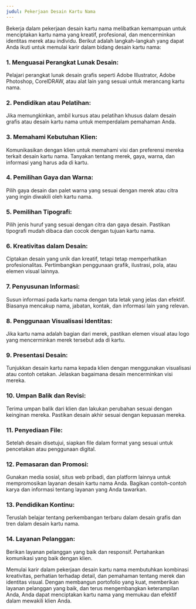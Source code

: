 ```yaml
---
judul: Pekerjaan Desain Kartu Nama
---
```


Bekerja dalam pekerjaan desain kartu nama melibatkan kemampuan untuk menciptakan kartu nama yang kreatif, profesional, dan mencerminkan identitas merek atau individu. Berikut adalah langkah-langkah yang dapat Anda ikuti untuk memulai karir dalam bidang desain kartu nama:

### 1. **Menguasai Perangkat Lunak Desain:**

Pelajari perangkat lunak desain grafis seperti Adobe Illustrator, Adobe Photoshop, CorelDRAW, atau alat lain yang sesuai untuk merancang kartu nama.

### 2. **Pendidikan atau Pelatihan:**

Jika memungkinkan, ambil kursus atau pelatihan khusus dalam desain grafis atau desain kartu nama untuk memperdalam pemahaman Anda.

### 3. **Memahami Kebutuhan Klien:**

Komunikasikan dengan klien untuk memahami visi dan preferensi mereka terkait desain kartu nama. Tanyakan tentang merek, gaya, warna, dan informasi yang harus ada di kartu.

### 4. **Pemilihan Gaya dan Warna:**

Pilih gaya desain dan palet warna yang sesuai dengan merek atau citra yang ingin diwakili oleh kartu nama.

### 5. **Pemilihan Tipografi:**

Pilih jenis huruf yang sesuai dengan citra dan gaya desain. Pastikan tipografi mudah dibaca dan cocok dengan tujuan kartu nama.

### 6. **Kreativitas dalam Desain:**

Ciptakan desain yang unik dan kreatif, tetapi tetap memperhatikan profesionalitas. Pertimbangkan penggunaan grafik, ilustrasi, pola, atau elemen visual lainnya.

### 7. **Penyusunan Informasi:**

Susun informasi pada kartu nama dengan tata letak yang jelas dan efektif. Biasanya mencakup nama, jabatan, kontak, dan informasi lain yang relevan.

### 8. **Penggunaan Visualisasi Identitas:**

Jika kartu nama adalah bagian dari merek, pastikan elemen visual atau logo yang mencerminkan merek tersebut ada di kartu.

### 9. **Presentasi Desain:**

Tunjukkan desain kartu nama kepada klien dengan menggunakan visualisasi atau contoh cetakan. Jelaskan bagaimana desain mencerminkan visi mereka.

### 10. **Umpan Balik dan Revisi:**

Terima umpan balik dari klien dan lakukan perubahan sesuai dengan keinginan mereka. Pastikan desain akhir sesuai dengan kepuasan mereka.

### 11. **Penyediaan File:**

Setelah desain disetujui, siapkan file dalam format yang sesuai untuk pencetakan atau penggunaan digital.

### 12. **Pemasaran dan Promosi:**

Gunakan media sosial, situs web pribadi, dan platform lainnya untuk mempromosikan layanan desain kartu nama Anda. Bagikan contoh-contoh karya dan informasi tentang layanan yang Anda tawarkan.

### 13. **Pendidikan Kontinu:**

Teruslah belajar tentang perkembangan terbaru dalam desain grafis dan tren dalam desain kartu nama.

### 14. **Layanan Pelanggan:**

Berikan layanan pelanggan yang baik dan responsif. Pertahankan komunikasi yang baik dengan klien.

Memulai karir dalam pekerjaan desain kartu nama membutuhkan kombinasi kreativitas, perhatian terhadap detail, dan pemahaman tentang merek dan identitas visual. Dengan membangun portofolio yang kuat, memberikan layanan pelanggan yang baik, dan terus mengembangkan keterampilan Anda, Anda dapat menciptakan kartu nama yang memukau dan efektif dalam mewakili klien Anda.
